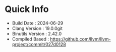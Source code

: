 # Quick Info
* Build Date : 2024-06-29
* Clang Version : 19.0.0git
* Binutils Version : 2.42.0
* Compiled Based : https://github.com/llvm/llvm-project/commit/027d0128
